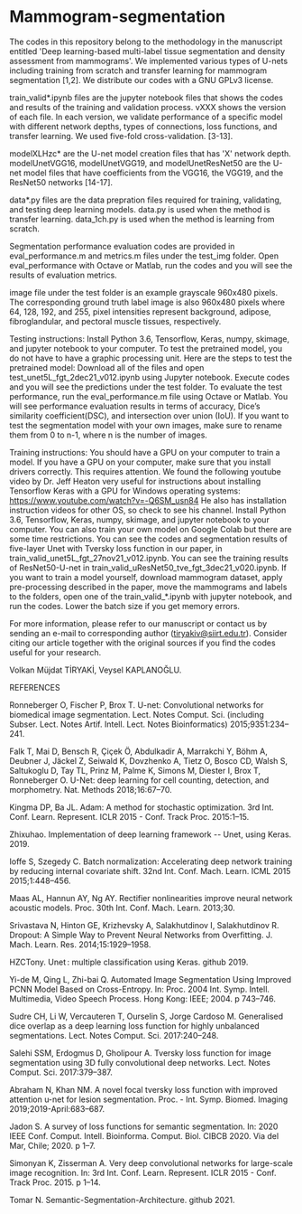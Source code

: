 # Mammogram-segmentation

The codes in this repository belong to the methodology in the manuscript entitled 'Deep learning-based multi-label tissue segmentation and density assessment from mammograms'. We implemented various types of U-nets including training from scratch and transfer learning for mammogram segmentation [1,2]. We distribute our codes with a GNU GPLv3 license. 

train_valid*.ipynb files are the jupyter notebook files that shows the codes and results of the training and validation process. vXXX shows the version of each file. In each version, we validate performance of a specific model with different network depths, types of connections, loss functions, and transfer learning. We used five-fold cross-validation.  [3-13].

modelXLHzc* are the U-net model creation files that has 'X' network depth. modelUnetVGG16, modelUnetVGG19, and modelUnetResNet50 are the U-net model files that have coefficients from the VGG16, the VGG19, and the ResNet50 networks [14-17].

data*.py files are the data prepration files required for training, validating, and testing deep learning models. data.py is used when the method is transfer learning. data_1ch.py is used when the method is learning from scratch. 

Segmentation performance evaluation codes are provided in eval_performance.m and metrics.m files under the test_img folder. Open eval_performance with Octave or Matlab, run the codes and you will see the results of evaluation metrics.

image file under the test folder is an example grayscale 960x480 pixels. The corresponding ground truth label image is also 960x480 pixels where 64, 128, 192, and 255, pixel intensities represent background, adipose, fibroglandular, and pectoral muscle tissues, respectively.

Testing instructions:
Install Python 3.6, Tensorflow, Keras, numpy, skimage, and jupyter notebook to your computer. To test the pretrained model, you do not have to have a graphic processing unit. Here are the steps to test the pretrained model: Download all of the files and open test_unet5L_fgt_2dec21_v012.ipynb using Jupyter notebook. Execute codes and you will see the predictions under the test folder. To evaluate the test performance, run the eval_performance.m file using Octave or Matlab. You will see performance evaluation results in terms of accuracy, Dice’s similarity coefficient(DSC), and intersection over union (IoU). If you want to test the segmentation model with your own images, make sure to rename them from 0 to n-1, where n is the number of images.

Training instructions:
You should have a GPU on your computer to train a model. If you have a GPU on your computer, make sure that you install drivers correctly. This requires attention. We found the following youtube video by Dr. Jeff Heaton very useful for instructions about installing Tensorflow Keras with a GPU for Windows operating systems: https://www.youtube.com/watch?v=-Q6SM_usn84 He also has installation instruction videos for other OS, so check to see his channel. Install Python 3.6, Tensorflow, Keras, numpy, skimage, and jupyter notebook to your computer. You can also train your own model on Google Colab but there are some time restrictions. You can see the codes and segmentation results of five-layer Unet with Tversky loss function in our paper, in train_valid_unet5L_fgt_27nov21_v012.ipynb. You can see the training results of ResNet50-U-net in train_valid_uResNet50_tve_fgt_3dec21_v020.ipynb. If you want to train a model yourself, download mammogram dataset, apply pre-processing described in the paper, move the mammograms and labels to the folders, open one of the train_valid_*.ipynb with jupyter notebook, and run the codes. Lower the batch size if you get memory errors.

For more information, please refer to our manuscript or contact us by sending an e-mail to corresponding author (tiryakiv@siirt.edu.tr). Consider citing our article together with the original sources if you find the codes useful for your research.

Volkan Müjdat TİRYAKİ, Veysel KAPLANOĞLU.

REFERENCES

Ronneberger O, Fischer P, Brox T. U-net: Convolutional networks for biomedical image segmentation. Lect. Notes Comput. Sci. (including Subser. Lect. Notes Artif. Intell. Lect. Notes Bioinformatics) 2015;9351:234–241.

Falk T, Mai D, Bensch R, Çiçek Ö, Abdulkadir A, Marrakchi Y, Böhm A, Deubner J, Jäckel Z, Seiwald K, Dovzhenko A, Tietz O, Bosco CD, Walsh S, Saltukoglu D, Tay TL, Prinz M, Palme K, Simons M, Diester I, Brox T, Ronneberger O. U-Net: deep learning for cell counting, detection, and morphometry. Nat. Methods 2018;16:67–70.

Kingma DP, Ba JL. Adam: A method for stochastic optimization. 3rd Int. Conf. Learn. Represent. ICLR 2015 - Conf. Track Proc. 2015:1–15.

Zhixuhao. Implementation of deep learning framework -- Unet, using Keras. 2019.

Ioffe S, Szegedy C. Batch normalization: Accelerating deep network training by reducing internal covariate shift. 32nd Int. Conf. Mach. Learn. ICML 2015 2015;1:448–456.

Maas AL, Hannun AY, Ng AY. Rectifier nonlinearities improve neural network acoustic models. Proc. 30th Int. Conf. Mach. Learn. 2013;30.

Srivastava N, Hinton GE, Krizhevsky A, Salakhutdinov I, Salakhutdinov R. Dropout: A Simple Way to Prevent Neural Networks from Overfitting. J. Mach. Learn. Res. 2014;15:1929–1958.

HZCTony. Unet : multiple classification using Keras. github 2019.

Yi-de M, Qing L, Zhi-bai Q. Automated Image Segmentation Using Improved PCNN Model Based on Cross-Entropy. In: Proc. 2004 Int. Symp. Intell. Multimedia, Video Speech Process. Hong Kong: IEEE; 2004. p 743–746.

Sudre CH, Li W, Vercauteren T, Ourselin S, Jorge Cardoso M. Generalised dice overlap as a deep learning loss function for highly unbalanced segmentations. Lect. Notes Comput. Sci. 2017:240–248.

Salehi SSM, Erdogmus D, Gholipour A. Tversky loss function for image segmentation using 3D fully convolutional deep networks. Lect. Notes Comput. Sci. 2017:379–387.

Abraham N, Khan NM. A novel focal tversky loss function with improved attention u-net for lesion segmentation. Proc. - Int. Symp. Biomed. Imaging 2019;2019-April:683–687.

Jadon S. A survey of loss functions for semantic segmentation. In: 2020 IEEE Conf. Comput. Intell. Bioinforma. Comput. Biol. CIBCB 2020. Via del Mar, Chile; 2020. p 1–7.

Simonyan K, Zisserman A. Very deep convolutional networks for large-scale image recognition. In: 3rd Int. Conf. Learn. Represent. ICLR 2015 - Conf. Track Proc. 2015. p 1–14.

Tomar N. Semantic-Segmentation-Architecture. github 2021.


